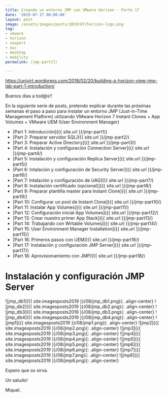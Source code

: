 ```yaml
---
title: Creando un entorno JMP con VMware Horizon - Parte 17
date: '2019-07-17 00:00:00'
layout: post
image: /assets/images/posts/2019/07/horizon-logo.png
tag:
- vmware
- horizon
- vexpert
- euc
- desktop
- mobility
permalink: /jmp-part17/

---
```


https://univirt.wordpress.com/2018/02/20/building-a-horizon-view-jmp-lab-part-1-introduction/

Buenos dias a tod@s!!

En la siguiente serie de posts, pretendo explicar durante las próximas semanas el paso a paso para instalar un entorno JMP (Just-in-Time Management Platform) utilizando VMware Horizon 7 Instant Clones + App Volumes + VMware UEM (User Environment Manager) 

- [Part 1: Introducción]({{ site.url }}/jmp-part1/)
- [Part 2: Preparar servidor SQL]({{ site.url }}/jmp-part2/)
- [Part 3: Preparar Active Directory]({{ site.url }}/jmp-part3/)
- [Part 4: Instalación y configuración Connection Server]({{ site.url }}/jmp-part4/)
- [Part 5: Instalación y configuración Replica Server]({{ site.url }}/jmp-part5/)
- [Part 6: Intalación y configuración de Security Server]({{ site.url }}/jmp-part6/)
- [Part 7: Intalación y configuración de UAG]({{ site.url }}/jmp-part7/)
- [Part 8: Instalación certificado (opcional)]({{ site.url }}/jmp-part8/)
- [Part 9: Preparar plantilla master para Instant Clone]({{ site.url }}/jmp-part9/)
- [Part 10: Configurar un pool de Instant Clone]({{ site.url }}/jmp-part10/)
- [Part 11: Instalar App Volumes]({{ site.url }}/jmp-part11/)
- [Part 12: Configuración inicial App Volumes]({{ site.url }}/jmp-part12/)
- [Part 13: Crear nuestro primer App Stack]({{ site.url }}/jmp-part13/)
- [Part 14: Trabajando con Writable Volumes]({{ site.url }}/jmp-part14/)
- [Part 15: User Environment Manager Installation]({{ site.url }}/jmp-part15/)
- [Part 16: Primeros pasos con UEM]({{ site.url }}/jmp-part16/)
- [Part 17: Instalación y configuración JMP Server]({{ site.url }}/jmp-part17/)
- [Part 18: Aprovisionamiento con JMP]({{ site.url }}/jmp-part18/)

# Instalación y configuración JMP Server

![jmp_db1]({{ site.imagesposts2019 }}/08/jmp_db1.png){: .align-center}
![jmp_db2]({{ site.imagesposts2019 }}/08/jmp_db2.png){: .align-center}
![jmp_db3]({{ site.imagesposts2019 }}/08/jmp_db3.png){: .align-center}
![jmp_db4]({{ site.imagesposts2019 }}/08/jmp_db4.png){: .align-center}
![jmp1]({{ site.imagesposts2019 }}/08/jmp1.png){: .align-center}
![jmp2]({{ site.imagesposts2019 }}/08/jmp2.png){: .align-center}
![jmp3]({{ site.imagesposts2019 }}/08/jmp3.png){: .align-center}
![jmp4]({{ site.imagesposts2019 }}/08/jmp4.png){: .align-center}
![jmp5]({{ site.imagesposts2019 }}/08/jmp5.png){: .align-center}
![jmp6]({{ site.imagesposts2019 }}/08/jmp6.png){: .align-center}
![jmp7]({{ site.imagesposts2019 }}/08/jmp7.png){: .align-center}
![jmp8]({{ site.imagesposts2019 }}/08/jmp8.png){: .align-center}


Espero que os sirva.

Un saludo!

Miquel.


